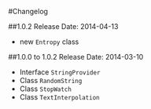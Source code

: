 #Changelog

##1.0.2
Release Date: 2014-04-13

- new `Entropy` class

##1.0.0 to 1.0.2
Release Date: 2014-03-10

- Interface `StringProvider`
- Class `RandomString`- Class `StopWatch`- Class `TextInterpolation`
